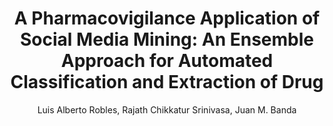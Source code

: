---
paperId: 6
author: Luis Alberto Robles, Rajath Chikkatur Srinivasa, Juan M. Banda
publicationauthor: Robles, L. A. et al.
title: "A Pharmacovigilance Application of Social Media Mining: An Ensemble Approach for Automated Classification and Extraction of Drug"
pdf: --
poster: Poster_Luis_Robles.pdf
alt: --
type: Poster
topic: Social Media Mining
link: --
conference: neurips
year: 2021
tags: neurips-2021
location: Virtual
---